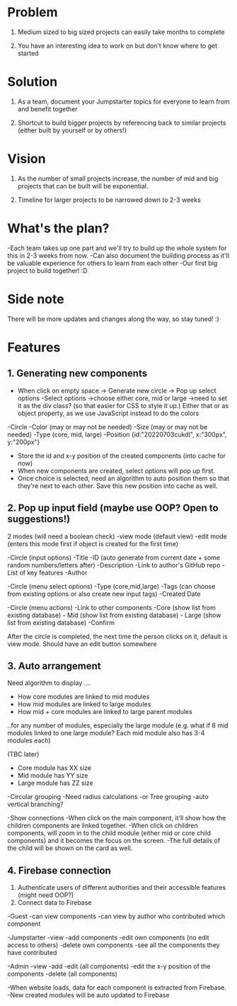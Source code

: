 # Problem
1. Medium sized to big sized projects can easily take months to complete

2. You have an interesting idea to work on  but don't know where to get started

# Solution
1. As a team, document your Jumpstarter topics for everyone to learn from and benefit together

2. Shortcut to build bigger projects by referencing back to similar projects (either built by yourself or by others!)

# Vision
1. As the number of small projects increase, the number of mid and big projects that can be built will be exponential.

2. Timeline for larger projects to be narrowed down to 2-3 weeks

# What's the plan?
-Each team takes up one part and we'll try to build up the whole system for this in 2-3 weeks from now.
-Can also document the building process as it'll be valuable experience for others to learn from each other
-Our first big project to build together! :D

# Side note
There will be more updates and changes along the way, so stay tuned! :)

# Features
## 1. Generating new components
- When click on empty space
    -> Generate new circle 
    -> Pop up select options
-Select options
    ->choose either core, mid or large
    ->need to set it as the div class? (so that easier for CSS to style it up.) Either that or as object property, as we use JavaScript instead to do the colors

<!-- properties of each circle -->
-Circle 
    -Color (may or may not be needed) 
    -Size (may or may not be needed)
    -Type (core, mid, large)
    -Position {id:"20220703cukdl", x:"300px", y:"200px"}

- Store the id and x-y position of the created components (into cache for now)
- When new components are created, select options will pop up first.
- Once choice is selected, need an algorithm to auto position them so that they're next to each other. Save this new position into cache as well.
<!-- We're using cac -->

## 2. Pop up input field (maybe use OOP? Open to suggestions!)
2 modes (will need a boolean check)
    -view mode (default view)
    -edit mode (enters this mode first if object is created for the first time)

<!-- Everything below is for edit mode, for user to key in or select options -->

<!-- Manual key in section -->
-Circle (input options) <!-- Left side -->
    -Title
    -ID (auto generate from current date + some random numbers/letters after)
    -Description
    -Link to author's GitHub repo
    -List of key features
    -Author

<!-- Select options -->
-Circle (menu select options) <!-- Right side top. Refer to Jumpstarter Overview Guide pdf 2nd page if you're not sure what this means-->
    -Type (core,mid,large) 
    -Tags (can choose from existing options or also create new input tags)
    -Created Date

-Circle (menu actions) <!-- Right side bottom-->
    -Link to other components
        -Core (show list from existing database)
        - Mid (show list from existing database)
        - Large (show list from existing database)
    -Confirm

After the circle is completed, the next time the person clicks on it, default is view mode. Should have an edit button somewhere



## 3. Auto arrangement
<!-- Stage 1. On click effects to see how the children components are linked to the parent-->
Need algorithm to display ....
- How core modules are linked to mid modules
- How mid modules are linked to large modules
- How mid + core modules are linked to large parent modules

..for any number of modules, especially the large module (e.g. what if 8 mid modules linked to one large module? Each mid module also has 3-4 modules each)

(TBC later)
- Core module has XX size
- Mid module has YY size
- Large module has ZZ size

<!-- Possible angles to look at -->
-Circular grouping
    -Need radius calculations
-or Tree grouping
    -auto vertical branching?

<!-- Stage 2. On click effects for children component to see their contents. -->
-Show connections
    -When click on the main component, it'll show how the children components are linked together. 
    -When click on children components, will zoom in to the child module (either mid or core child components) and it becomes the focus on the screen. 
    -The full details of the child will be shown on the card as well.
    
## 4. Firebase connection
1. Authenticate users of different authorities and their accessible features (might need OOP?)
2. Connect data to Firebase

<!-- User privileges -->
-Guest
    -can view components
    -can view by author who contributed which component

-Jumpstarter
    -view
    -add components
    -edit own components (no edit access to others)
    -delete own components
    -see all the components they have contributed

-Admin
    -view
    -add
    -edit (all components)
    -edit the x-y position of the components
    -delete (all components)

<!-- Connected data to and fro from Firebase -->
-When website loads, data for each component is extracted from Firebase.
-New created modules will be auto updated to Firebase
